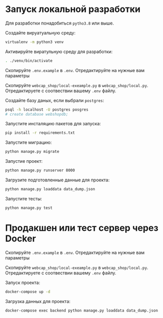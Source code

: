 
# Запуск локальной разработки

Для разработки понадобиться `pytho3.8` или выше.

Создайте вируатуальную среду:
```bash
virtualenv -m python3 venv
```

Активируйте виратульную среду для разработки:
```bash
. ./venv/bin/activate
```

Скопируйте `.env.example` в `.env`. Отредактируйте на нужные вам параметры

Скопируйте `webcap_shop/local-exeample.py` в `webcap_shop/local.py`. Отредактируете с соотвествии вашему `.env` файлу.

Создайте базу даных, если выбрали `postgres`:
```bash
psql -h localhost -U postgres posgres
# create database webshopdb;
```

Запустите инсталяцию пакетов для запуска:
```bash
pip install -r requirements.txt
```

Запустите миграцию:
```bash
python manage.py migrate
```

Запустие проект:
```bash
python manage.py runserver 8000
```

Загрузите подготовленные данные для проекта:
```bash
python manage.py loaddata data_dump.json
```

Запустите тесты:
```bash
python manage.py test
```

# Продакшен или тест сервер через Docker

Скопируйте `.env.example` в `.env`. Отредактируйте на нужные вам параметры

Скопируйте `webcap_shop/local-exeample.py` в `webcap_shop/local.py`. Отредактируете с соотвествии вашему `.env` файлу.

Запуск проекта:
```bash
docker-compose up -d
```

Загрузка данных для проекта:
```bash
docker-compose exec backend python manage.py loaddata data_dump.json
```

